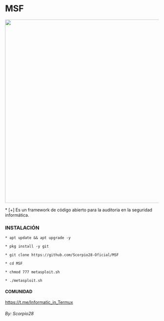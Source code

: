 # MSF
<p align="center">
	<img src="https://i.imgur.com/AjYrodX.jpeg" width="600px" hight="100px">
</p>
* [+] Es un framework de código abierto para la auditoria en la seguridad informática.

### INSTALACIÓN

```
* apt update && apt upgrade -y

* pkg install -y git

* git clone https://github.com/Scorpio28-Oficial/MSF

* cd MSF

* chmod 777 metasploit.sh

* ./metasploit.sh
```

#### COMUNIDAD

https://t.me/Informatic_in_Termux


###### By: Scorpio28

